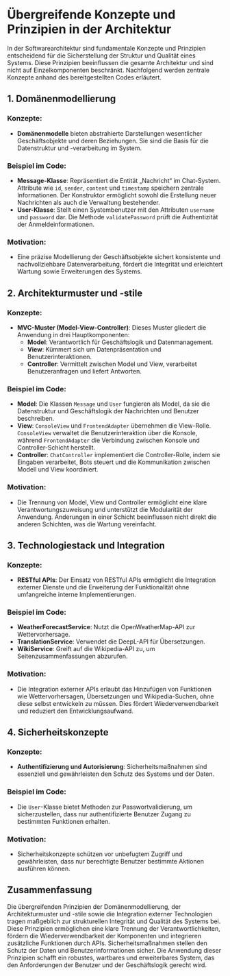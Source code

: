 # Übergreifende Konzepte und Prinzipien in der Architektur

In der Softwarearchitektur sind fundamentale Konzepte und Prinzipien entscheidend für die Sicherstellung der Struktur und Qualität eines Systems. Diese Prinzipien beeinflussen die gesamte Architektur und sind nicht auf Einzelkomponenten beschränkt. Nachfolgend werden zentrale Konzepte anhand des bereitgestellten Codes erläutert.

## 1. Domänenmodellierung

### Konzepte:
- **Domänenmodelle** bieten abstrahierte Darstellungen wesentlicher Geschäftsobjekte und deren Beziehungen. Sie sind die Basis für die Datenstruktur und -verarbeitung im System.

### Beispiel im Code:
- **Message-Klasse**: Repräsentiert die Entität „Nachricht“ im Chat-System. Attribute wie `id`, `sender`, `content` und `timestamp` speichern zentrale Informationen. Der Konstruktor ermöglicht sowohl die Erstellung neuer Nachrichten als auch die Verwaltung bestehender.
- **User-Klasse**: Stellt einen Systembenutzer mit den Attributen `username` und `password` dar. Die Methode `validatePassword` prüft die Authentizität der Anmeldeinformationen.

### Motivation:
- Eine präzise Modellierung der Geschäftsobjekte sichert konsistente und nachvollziehbare Datenverarbeitung, fördert die Integrität und erleichtert Wartung sowie Erweiterungen des Systems.

## 2. Architekturmuster und -stile

### Konzepte:
- **MVC-Muster (Model-View-Controller)**: Dieses Muster gliedert die Anwendung in drei Hauptkomponenten:
  - **Model**: Verantwortlich für Geschäftslogik und Datenmanagement.
  - **View**: Kümmert sich um Datenpräsentation und Benutzerinteraktionen.
  - **Controller**: Vermittelt zwischen Model und View, verarbeitet Benutzeranfragen und liefert Antworten.

### Beispiel im Code:
- **Model**: Die Klassen `Message` und `User` fungieren als Model, da sie die Datenstruktur und Geschäftslogik der Nachrichten und Benutzer beschreiben.
- **View**: `ConsoleView` und `FrontendAdapter` übernehmen die View-Rolle. `ConsoleView` verwaltet die Benutzerinteraktion über die Konsole, während `FrontendAdapter` die Verbindung zwischen Konsole und Controller-Schicht herstellt.
- **Controller**: `ChatController` implementiert die Controller-Rolle, indem sie Eingaben verarbeitet, Bots steuert und die Kommunikation zwischen Modell und View koordiniert.

### Motivation:
- Die Trennung von Model, View und Controller ermöglicht eine klare Verantwortungszuweisung und unterstützt die Modularität der Anwendung. Änderungen in einer Schicht beeinflussen nicht direkt die anderen Schichten, was die Wartung vereinfacht.

## 3. Technologiestack und Integration

### Konzepte:
- **RESTful APIs**: Der Einsatz von RESTful APIs ermöglicht die Integration externer Dienste und die Erweiterung der Funktionalität ohne umfangreiche interne Implementierungen.

### Beispiel im Code:
- **WeatherForecastService**: Nutzt die OpenWeatherMap-API zur Wettervorhersage.
- **TranslationService**: Verwendet die DeepL-API für Übersetzungen.
- **WikiService**: Greift auf die Wikipedia-API zu, um Seitenzusammenfassungen abzurufen.

### Motivation:
- Die Integration externer APIs erlaubt das Hinzufügen von Funktionen wie Wettervorhersagen, Übersetzungen und Wikipedia-Suchen, ohne diese selbst entwickeln zu müssen. Dies fördert Wiederverwendbarkeit und reduziert den Entwicklungsaufwand.

## 4. Sicherheitskonzepte

### Konzepte:
- **Authentifizierung und Autorisierung**: Sicherheitsmaßnahmen sind essenziell und gewährleisten den Schutz des Systems und der Daten.

### Beispiel im Code:
- Die `User`-Klasse bietet Methoden zur Passwortvalidierung, um sicherzustellen, dass nur authentifizierte Benutzer Zugang zu bestimmten Funktionen erhalten.

### Motivation:
- Sicherheitskonzepte schützen vor unbefugtem Zugriff und gewährleisten, dass nur berechtigte Benutzer bestimmte Aktionen ausführen können.

## Zusammenfassung

Die übergreifenden Prinzipien der Domänenmodellierung, der Architekturmuster und -stile sowie die Integration externer Technologien tragen maßgeblich zur strukturellen Integrität und Qualität des Systems bei. Diese Prinzipien ermöglichen eine klare Trennung der Verantwortlichkeiten, fördern die Wiederverwendbarkeit der Komponenten und integrieren zusätzliche Funktionen durch APIs. Sicherheitsmaßnahmen stellen den Schutz der Daten und Benutzerinformationen sicher. Die Anwendung dieser Prinzipien schafft ein robustes, wartbares und erweiterbares System, das den Anforderungen der Benutzer und der Geschäftslogik gerecht wird.
